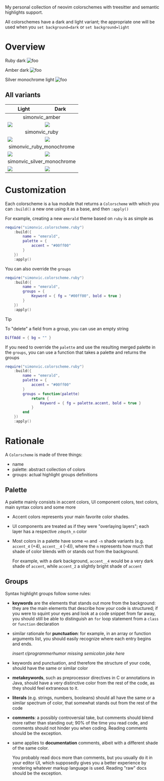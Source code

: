 My personal collection of neovim colorschemes with treesitter and semantic
highlights support.

All colorschemes have a dark and light variant; the appropriate one will be
used when you `set background=dark` or `set background=light` 

# Overview

Ruby dark
![foo](screenshots/simonvic_ruby_dark.png)

Amber dark
![foo](screenshots/simonvic_amber_dark.png)

Silver monochrome light
![foo](screenshots/simonvic_silver_monochrome_light.png)


## All variants

<table>
	<thead>
		<tr>
			<th>Light</th>
			<th>Dark</th>
		</tr></thead>
	<tbody>
		<tr>
			<td colspan="2" align="center">simonvic_amber</td>
		</tr>
		<tr>
			<td><img src="screenshots/simonvic_amber_light.png"></td>
			<td><img src="screenshots/simonvic_amber_dark.png"></td>
		</tr>
		<tr>
			<td colspan="2" align="center">simonvic_ruby</td>
		</tr>
		<tr>
			<td><img src="screenshots/simonvic_ruby_light.png"></td>
			<td><img src="screenshots/simonvic_ruby_dark.png"></td>
		</tr>
		<tr>
			<td colspan="2" align="center">simonvic_ruby_monochrome</td>
		</tr>
		<tr>
			<td><img src="screenshots/simonvic_ruby_monochrome_light.png"></td>
			<td><img src="screenshots/simonvic_ruby_monochrome_dark.png"></td>
		</tr>
		<tr>
			<td colspan="2" align="center">simonvic_silver_monochrome</td>
		</tr>
		<tr>
			<td><img src="screenshots/simonvic_silver_monochrome_light.png"></td>
			<td><img src="screenshots/simonvic_silver_monochrome_dark.png"></td>
		</tr>
	</tbody>
</table>

# Customization

Each colorscheme is a lua module that returns a `Colorscheme` with which you
can `:build()` a new one using it as a base, and then `:apply()`

For example, creating a new `emerald` theme based on `ruby` is as simple as

```lua
require("simonvic.colorscheme.ruby")
	:build({
		name = "emerald",
		palette = {
			accent = "#00ff00"
		}
	})
	:apply()
```

You can also override the `groups`

```lua
require("simonvic.colorscheme.ruby")
	:build({
		name = "emerald",
		groups = {
			Keyword = { fg = "#00ff00", bold = true }
		}
	})
	:apply()
```

> [!TIP]
> To "delete" a field from a group, you can use an empty string
> ```lua
> DiffAdd = { bg = "" }
> ```

If you need to override the `palette` and use the resulting merged palette in
the `groups`, you can use a function that takes a palette and returns the
groups

```lua
require("simonvic.colorscheme.ruby")
	:build({
		name = "emerald",
		palette = {
			accent = "#00ff00"
		}
		groups = function(palette)
			return {
				Keyword = { fg = palette.accent, bold = true }
			}
		end
	})
	:apply()
```

# Rationale

A `Colorscheme` is made of three things:

- name
- palette: abstract collection of colors
- groups: actual highlight groups definitions

## Palette

A palette mainly consists in accent colors, UI component colors, text colors,
main syntax colors and some more

- Accent colors represents your main favorite color shades.

- UI components are treated as if they were "overlaying layers"; each layer has
a respective `zdepth_n` color

- Most colors in a palette have some `+n` and `-n` shade variants (e.g.
`accent_4` (+4), `accent__4` (-4)), where the `n` represents how much that
shade of color blends with or stands out from the background.

  For example, with a dark background, `accent__4` would be a very dark shade
of `accent`, while `accent_2` a slightly bright shade of `accent`

## Groups

Syntax highlight groups follow some rules:

- **keywords** are the elements that stands out more from the background: they
are the main elements that describe how your code is structured; if you were to
squint your eyes and look at a code snippet from far away, you should still be
able to distinguish an `for` loop statement from a `class` or `function`
declaration

- similar rationale for **punctuation**: for example, in an array or function
arguments list, you should easily recognize where each entry begins and ends.

  *insert r/programmerhumor missing semicolon joke here*

- keywords and punctuation, and therefore the structure of your code, should
have the same or similar color

- **metakeywords**, such as preprocessor directives in C or annotations in
Java, should have a very distinctive color from the rest of the code, as they
should feel extraneous to it.

- **literals** (e.g. strings, numbers, booleans) should all have the same or a
similar spectrum of color, that somewhat stands out from the rest of the code

- **comments**: a possibly controversial take, but comments should blend more
rather than standing out; 90% of the time you read code, and comments should
not hinder you when coding. Reading comments should be the exception.

- same applies to **documentation** comments, albeit with a different shade of
the same color.

  You probably read docs more than comments, but you usually do it in your
  editor UI, which supposedly gives you a better experience by rendering
  whatever markup language is used. Reading "raw" docs should be the exception.
